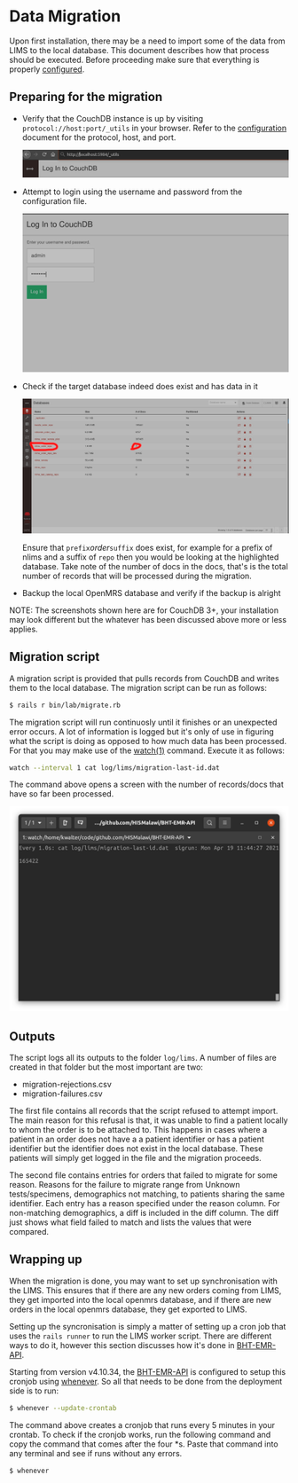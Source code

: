 # Data Migration

Upon first installation, there may be a need to import some of the data from LIMS to
the local database. This document describes how that process should be executed. Before
proceeding make sure that everything is properly [configured](./configuration.md).

## Preparing for the migration

- Verify that the CouchDB instance is up by visiting `protocol://host:port/_utils`
  in your browser. Refer to the [configuration](./configuration.md) document for
  the protocol, host, and port.
  
    ![navigate-to-couchdb](./images/couchdb-nav.png)

- Attempt to login using the username and password from the configuration file.

    ![log-into-couchdb](./images/couchdb-login.png)

- Check if the target database indeed does exist and has data in it

    ![couchdb-databases](./images/couchdb-databases.png)
    
  Ensure that `prefix`_order_`suffix` does exist, for example for a prefix of
  nlims and a suffix of `repo` then you would be looking at the highlighted
  database. Take note of the number of docs in the docs, that's is the total
  number of records that will be processed during the migration.

- Backup the local OpenMRS database and verify if the backup is alright

NOTE: The screenshots shown here are for CouchDB 3+, your installation may look
different but the whatever has been discussed above more or less applies.

## Migration script

A migration script is provided that pulls records from CouchDB and writes them to
the local database. The migration script can be run as follows:

  ```sh
  $ rails r bin/lab/migrate.rb
  ```

The migration script will run continuosly until it finishes or an unexpected error
occurs. A lot of information is logged but it's only of use in figuring what the
script is doing as opposed to how much data has been processed. For that you may
make use of the [watch(1)](https://manpage.me/index.cgi?apropos=0&q=watch&sektion=1&manpath=CentOS+7.1&arch=default&format=html)
command. Execute it as follows:

  ```sh
  watch --interval 1 cat log/lims/migration-last-id.dat
  ```

The command above opens a screen with the number of records/docs that have so far
been processed.

  ![watch(2)](./images/watch(2).png)

## Outputs

The script logs all its outputs to the folder `log/lims`. A number of files are
created in that folder but the most important are two:

  - migration-rejections.csv
  - migration-failures.csv
  
The first file contains all records that the script refused to attempt import.
The main reason for this refusal is that, it was unable to find a patient locally
to whom the order is to be attached to. This happens in cases where a patient in
an order does not have a a patient identifier or has a patient identifier but the
identifier does not exist in the local database. These patients will simply get
logged in the file and the migration proceeds.

The second file contains entries for orders that failed to migrate for some
reason. Reasons for the failure to migrate range from Unknown tests/specimens,
demographics not matching, to patients sharing the same identifier. Each entry
has a reason specified under the reason column. For non-matching demographics,
a diff is included in the diff column. The diff just shows what field failed
to match and lists the values that were compared.


## Wrapping up

When the migration is done, you may want to set up synchronisation with the
LIMS. This ensures that if there are any new orders coming from LIMS, they
get imported into the local openmrs database, and if there are new orders
in the local openmrs database, they get exported to LIMS.

Setting up the syncronisation is simply a matter of setting up a cron job
that uses the `rails runner` to run the LIMS worker script. There are
different ways to do it, however this section discusses how it's done in
[BHT-EMR-API](https://github.com/HISMalawi/BHT-EMR-API).

Starting from version v4.10.34, the [BHT-EMR-API](https://github.com/HISMalawi/BHT-EMR-API)
is configured to setup this cronjob using [whenever](https://github.com/javan/whenever).
So all that needs to be done from the deployment side is to run:

```sh
$ whenever --update-crontab
```

The command above creates a cronjob that runs every 5 minutes in your
crontab. To check if the cronjob works, run the following command and
copy the command that comes after the four *s. Paste that command
into any terminal and see if runs without any errors.

```sh
$ whenever
```
